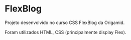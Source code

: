 # FlexBlog

Projeto desenvolvido no curso CSS FlexBlog da Origamid.

Foram utilizados HTML, CSS (principalmente display Flex).
